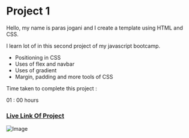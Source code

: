 # Project 1
Hello, my name is paras jogani and I create a template using HTML and CSS.

I learn lot of in this second project of my javascript bootcamp.

- Positioning in CSS
- Uses of flex and navbar
- Uses of gradient
- Margin, padding and more tools of CSS

Time taken to complete this project :

01 : 00 hours

### [Live Link Of Project](https://html-css-proj2.netlify.app)
![Image](https://img.shields.io/badge/HTML-CSS-green)